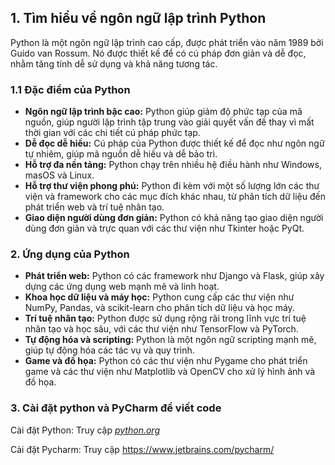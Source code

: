 ## 1. Tìm hiểu về ngôn ngữ lập trình Python
Python là một ngôn ngữ lập trình cao cấp, được phát triển vào năm 1989 bởi Guido van Rossum. Nó được thiết kế để có cú pháp đơn giản và dễ đọc, nhằm tăng tính dễ sử dụng và khả năng tương tác.

### 1.1 Đặc điểm của Python 
- **Ngôn ngữ lập trình bậc cao:** Python giúp giảm độ phức tạp của mã nguồn, giúp người lập trình tập trung vào giải quyết vấn đề thay vì mất thời gian với các chi tiết cú pháp phức tạp.
- **Dễ đọc dễ hiều:** Cú pháp của Python được thiết kế để đọc như ngôn ngữ tự nhiêm, giúp mã nguồn dễ hiều và dễ bảo trì.
- **Hỗ trợ đa nền tảng:** Python chạy trên nhiều hệ điều hành như Windows, masOS và Linux.
- **Hỗ trợ thư viện phong phú:** Python đi kèm với một số lượng lớn các thư viện và framework cho các mục đích khác nhau, từ phân tích dữ liệu đến phát triển web và trí tuệ nhân tạo.
- **Giao diện người dùng đơn giản:** Python có khả năng tạo giao diện người dùng đơn giản và trực quan với các thư viện như Tkinter hoặc PyQt.

### 2. Ứng dụng của Python 
- **Phát triển web:** Python có các framework như Django và Flask, giúp xây dựng các ứng dụng web mạnh mẽ và linh hoạt.
- **Khoa học dữ liệu và máy học:** Python cung cấp các thư viện như NumPy, Pandas, và scikit-learn cho phân tích dữ liệu và học máy.
- **Trí tuệ nhân tạo:** Python được sử dụng rộng rãi trong lĩnh vực trí tuệ nhân tạo và học sâu, với các thư viện như TensorFlow và PyTorch.
- **Tự động hóa và scripting:** Python là một ngôn ngữ scripting mạnh mẽ, giúp tự động hóa các tác vụ và quy trình.
- **Game và đồ họa:** Python có các thư viện như Pygame cho phát triển game và các thư viện như Matplotlib và OpenCV cho xử lý hình ảnh và đồ họa.

### 3. Cài đặt python và PyCharm để viết code 
Cài đặt Python: Truy cập [_python.org_ ](https://www.python.org/)

Cài đặt Pycharm: Truy cập https://www.jetbrains.com/pycharm/







